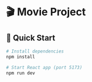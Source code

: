 # 🎬 Movie  Project

## 🚀 Quick Start
```bash
# Install dependencies
npm install

# Start React app (port 5173)
npm run dev
```
